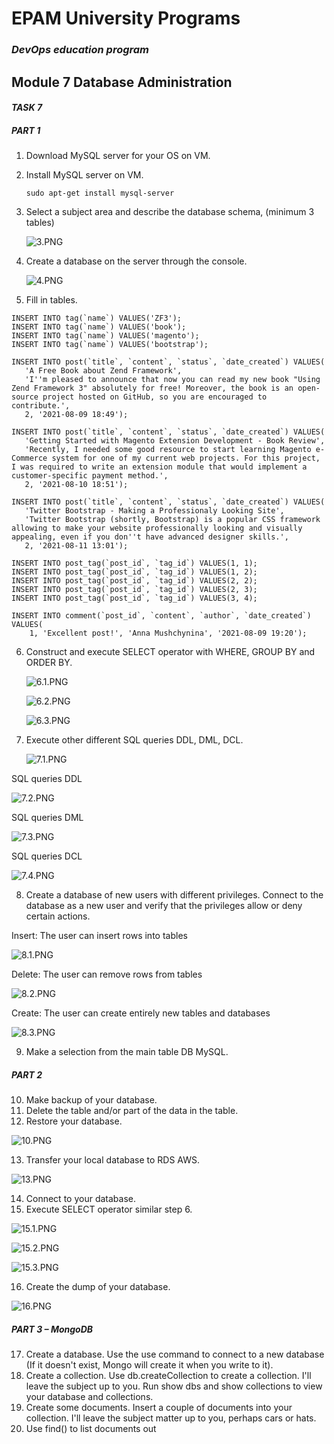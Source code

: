 # EPAM University Programs
### _DevOps education program_
## Module 7  Database Administration
#### _TASK 7_

##### PART 1
1. Download MySQL server for your OS on VM.
2. Install MySQL server on VM.
    ```  
    sudo apt-get install mysql-server
   ```
3. Select a subject area and describe the database schema, (minimum 3 tables)

    ![3.PNG](https://github.com/AnnaMushchynina/DevOps_online_Kyiv_2022Q1Q2/blob/main/m7/task7/images/2.PNG)

4. Create a database on the server through the console.

    ![4.PNG](https://github.com/AnnaMushchynina/DevOps_online_Kyiv_2022Q1Q2/blob/main/m7/task7/images/4.PNG)

5. Fill in tables.
```
INSERT INTO tag(`name`) VALUES('ZF3');
INSERT INTO tag(`name`) VALUES('book');
INSERT INTO tag(`name`) VALUES('magento');
INSERT INTO tag(`name`) VALUES('bootstrap');

INSERT INTO post(`title`, `content`, `status`, `date_created`) VALUES(
   'A Free Book about Zend Framework',
   'I''m pleased to announce that now you can read my new book "Using Zend Framework 3" absolutely for free! Moreover, the book is an open-source project hosted on GitHub, so you are encouraged to contribute.', 
   2, '2021-08-09 18:49');

INSERT INTO post(`title`, `content`, `status`, `date_created`) VALUES(
   'Getting Started with Magento Extension Development - Book Review',
   'Recently, I needed some good resource to start learning Magento e-Commerce system for one of my current web projects. For this project, I was required to write an extension module that would implement a customer-specific payment method.', 
   2, '2021-08-10 18:51');

INSERT INTO post(`title`, `content`, `status`, `date_created`) VALUES(
   'Twitter Bootstrap - Making a Professionaly Looking Site',
   'Twitter Bootstrap (shortly, Bootstrap) is a popular CSS framework allowing to make your website professionally looking and visually appealing, even if you don''t have advanced designer skills.', 
   2, '2021-08-11 13:01');

INSERT INTO post_tag(`post_id`, `tag_id`) VALUES(1, 1);
INSERT INTO post_tag(`post_id`, `tag_id`) VALUES(1, 2);
INSERT INTO post_tag(`post_id`, `tag_id`) VALUES(2, 2);
INSERT INTO post_tag(`post_id`, `tag_id`) VALUES(2, 3);
INSERT INTO post_tag(`post_id`, `tag_id`) VALUES(3, 4);

INSERT INTO comment(`post_id`, `content`, `author`, `date_created`) VALUES(
    1, 'Excellent post!', 'Anna Mushchynina', '2021-08-09 19:20');
```

6. Construct and execute SELECT operator with WHERE, GROUP BY and ORDER BY.

   ![6.1.PNG](https://github.com/AnnaMushchynina/DevOps_online_Kyiv_2022Q1Q2/blob/main/m7/task7/images/6.1.PNG)

   ![6.2.PNG](https://github.com/AnnaMushchynina/DevOps_online_Kyiv_2022Q1Q2/blob/main/m7/task7/images/6.2.PNG)

   ![6.3.PNG](https://github.com/AnnaMushchynina/DevOps_online_Kyiv_2022Q1Q2/blob/main/m7/task7/images/6.3.PNG)

7. Execute other different SQL queries DDL, DML, DCL.

   ![7.1.PNG](https://github.com/AnnaMushchynina/DevOps_online_Kyiv_2022Q1Q2/blob/main/m7/task7/images/7.1.PNG)

SQL queries DDL

   ![7.2.PNG](https://github.com/AnnaMushchynina/DevOps_online_Kyiv_2022Q1Q2/blob/main/m7/task7/images/7.2.PNG)

SQL queries DML

   ![7.3.PNG](https://github.com/AnnaMushchynina/DevOps_online_Kyiv_2022Q1Q2/blob/main/m7/task7/images/7.3.PNG)

SQL queries DCL

   ![7.4.PNG](https://github.com/AnnaMushchynina/DevOps_online_Kyiv_2022Q1Q2/blob/main/m7/task7/images/7.4.PNG)

8. Create a database of new users with different privileges. Connect to the database as a new user and verify that the privileges allow or deny certain actions.

Insert: The user can insert rows into tables

   ![8.1.PNG](https://github.com/AnnaMushchynina/DevOps_online_Kyiv_2022Q1Q2/blob/main/m7/task7/images/8.1.PNG)

Delete: The user can remove rows from tables

   ![8.2.PNG](https://github.com/AnnaMushchynina/DevOps_online_Kyiv_2022Q1Q2/blob/main/m7/task7/images/8.2.PNG)

Create: The user can create entirely new tables and databases

   ![8.3.PNG](https://github.com/AnnaMushchynina/DevOps_online_Kyiv_2022Q1Q2/blob/main/m7/task7/images/8.3.PNG)

9. Make a selection from the main table DB MySQL.


##### PART 2

10. Make backup of your database.
11. Delete the table and/or part of the data in the table.
12. Restore your database.

   ![10.PNG](https://github.com/AnnaMushchynina/DevOps_online_Kyiv_2022Q1Q2/blob/main/m7/task7/images/10.PNG)

13. Transfer your local database to RDS AWS.

   ![13.PNG](https://github.com/AnnaMushchynina/DevOps_online_Kyiv_2022Q1Q2/blob/main/m7/task7/images/13.PNG)

14. Connect to your database.
15. Execute SELECT operator similar step 6.

   ![15.1.PNG](https://github.com/AnnaMushchynina/DevOps_online_Kyiv_2022Q1Q2/blob/main/m7/task7/images/15.1.PNG)

   ![15.2.PNG](https://github.com/AnnaMushchynina/DevOps_online_Kyiv_2022Q1Q2/blob/main/m7/task7/images/15.2.PNG)

   ![15.3.PNG](https://github.com/AnnaMushchynina/DevOps_online_Kyiv_2022Q1Q2/blob/main/m7/task7/images/15.3.PNG)

16. Create the dump of your database.

   ![16.PNG](https://github.com/AnnaMushchynina/DevOps_online_Kyiv_2022Q1Q2/blob/main/m7/task7/images/16.PNG)

##### PART 3 – MongoDB

17. Create a database. Use the use command to connect to a new database (If it 
doesn't exist, Mongo will create it when you write to it).
18. Create a collection. Use db.createCollection to create a collection. I'll leave the 
subject up to you. Run show dbs and show collections to view your database and 
collections.
19. Create some documents. Insert a couple of documents into your collection. I'll 
leave the subject matter up to you, perhaps cars or hats.
20. Use find() to list documents out